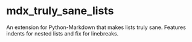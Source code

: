 # mdx_truly_sane_lists
An extension for Python-Markdown that makes lists truly sane. Features indents for nested lists and fix for linebreaks.
